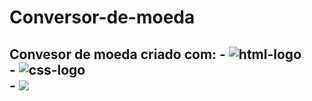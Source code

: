# Conversor-de-moeda
<h2>Convesor de moeda criado com:
- <img src="https://img.shields.io/badge/HTML5-E34F26?style=for-the-badge&logo=html5&logoColor=white" alt="html-logo"><br>
- <img src="https://img.shields.io/badge/CSS3-1572B6?style=for-the-badge&logo=css3&logoColor=white" alt="css-logo"><br>
- <img src="https://img.shields.io/badge/JavaScript-323330?style=for-the-badge&logo=javascript&logoColor=F7DF1E">
